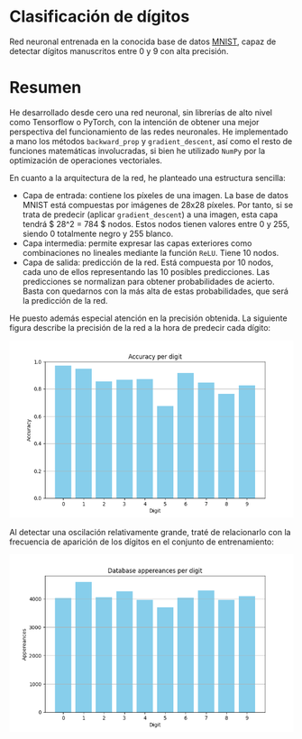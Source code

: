 # Clasificación de dígitos
Red neuronal entrenada en la conocida base de datos [MNIST](https://www.kaggle.com/datasets/hojjatk/mnist-dataset), capaz de detectar dígitos manuscritos entre 0 y 9 con alta precisión.

# Resumen
He desarrollado desde cero una red neuronal, sin librerías de alto nivel como Tensorflow o PyTorch, con la intención de obtener una mejor perspectiva del funcionamiento de las redes neuronales. He implementado a mano los métodos `backward_prop` y `gradient_descent`, así como el resto de funciones matemáticas involucradas, si bien he utilizado `NumPy` por la optimización de operaciones vectoriales.

En cuanto a la arquitectura de la red, he planteado una estructura sencilla:
- Capa de entrada: contiene los píxeles de una imagen. La base de datos MNIST está compuestas por imágenes de 28x28 píxeles. Por tanto, si se trata de predecir (aplicar `gradient_descent`) a una imagen, esta capa tendrá $ 28^2 = 784 $ nodos. Estos nodos tienen valores entre 0 y 255, siendo 0 totalmente negro y 255 blanco. 
- Capa intermedia: permite expresar las capas exteriores como combinaciones no lineales mediante la función `ReLU`. Tiene 10 nodos.
- Capa de salida: predicción de la red. Está compuesta por 10 nodos, cada uno de ellos representando las 10 posibles predicciones. Las predicciones se normalizan para obtener probabilidades de acierto. Basta con quedarnos con la más alta de estas probabilidades, que será la predicción de la red.



He puesto además especial atención en la precisión obtenida. La siguiente figura describe la precisión de la red a la hora de predecir cada dígito:

![Precisión por dígito](results/accuracy.png)

Al detectar una oscilación relativamente grande, traté de relacionarlo con la frecuencia de aparición de los dígitos en el conjunto de entrenamiento:

![Frecuencia por dígito](results/appereances.png)

